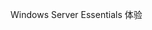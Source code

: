 <Token xmlns:xlink="http://www.w3.org/1999/xlink">Windows Server Essentials 体验</Token>

<!--HONumber=Jun16_HO4-->


